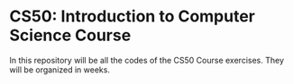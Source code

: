 # CS50: Introduction to Computer Science Course

In this repository will be all the codes of the CS50 Course exercises. They will be organized in weeks. 
